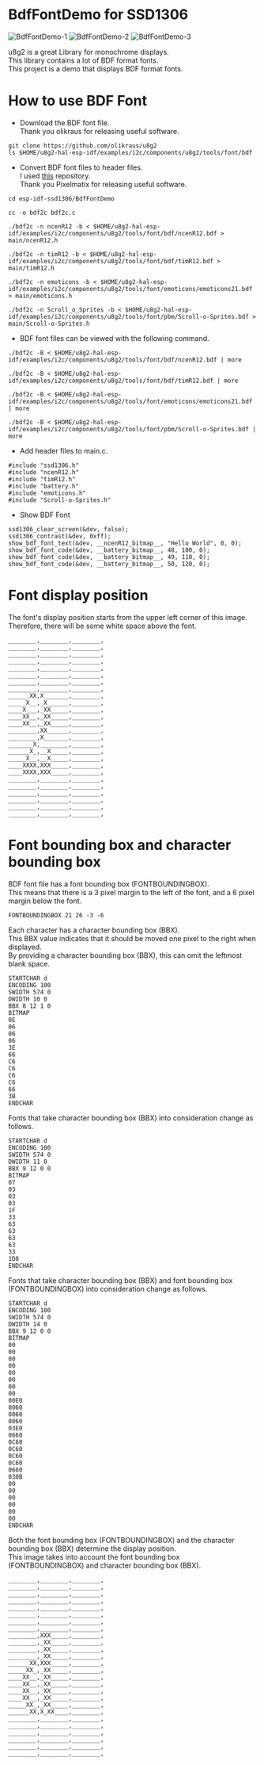 # BdfFontDemo for SSD1306

![BdfFontDemo-1](https://github.com/user-attachments/assets/6e4fb518-c835-44ff-b457-ae6c53158f27)
![BdfFontDemo-2](https://github.com/user-attachments/assets/224d12c4-8ecf-4116-868a-8f11ca480122)
![BdfFontDemo-3](https://github.com/user-attachments/assets/4dbb6f39-ae0f-4ca2-9e55-ba32476b018e)

u8g2 is a great Library for monochrome displays.   
This library contains a lot of BDF format fonts.   
This project is a demo that displays BDF format fonts.   

# How to use BDF Font
- Download the BDF font file.   
 Thank you olikraus for releasing useful software.   

 ```
 git clone https://github.com/olikraus/u8g2
 ls $HOME/u8g2-hal-esp-idf/examples/i2c/components/u8g2/tools/font/bdf
 ```

- Convert BDF font files to header files.   
 I used [this](https://github.com/pixelmatix/bdf2c) repository.   
 Thank you Pixelmatix for releasing useful software.   
```
cd esp-idf-ssd1306/BdfFontDemo

cc -o bdf2c bdf2c.c

./bdf2c -n ncenR12 -b < $HOME/u8g2-hal-esp-idf/examples/i2c/components/u8g2/tools/font/bdf/ncenR12.bdf > main/ncenR12.h

./bdf2c -n timR12 -b < $HOME/u8g2-hal-esp-idf/examples/i2c/components/u8g2/tools/font/bdf/timR12.bdf > main/timR12.h

./bdf2c -n emoticons -b < $HOME/u8g2-hal-esp-idf/examples/i2c/components/u8g2/tools/font/emoticons/emoticons21.bdf > main/emoticons.h

./bdf2c -n Scroll_o_Sprites -b < $HOME/u8g2-hal-esp-idf/examples/i2c/components/u8g2/tools/font/pbm/Scroll-o-Sprites.bdf > main/Scroll-o-Sprites.h
```

- BDF font files can be viewed with the following command.
```
./bdf2c -B < $HOME/u8g2-hal-esp-idf/examples/i2c/components/u8g2/tools/font/bdf/ncenR12.bdf | more

./bdf2c -B < $HOME/u8g2-hal-esp-idf/examples/i2c/components/u8g2/tools/font/bdf/timR12.bdf | more

./bdf2c -B < $HOME/u8g2-hal-esp-idf/examples/i2c/components/u8g2/tools/font/emoticons/emoticons21.bdf | more

./bdf2c -B < $HOME/u8g2-hal-esp-idf/examples/i2c/components/u8g2/tools/font/pbm/Scroll-o-Sprites.bdf | more
```

- Add header files to main.c.
```
#include "ssd1306.h"
#include "ncenR12.h"
#include "timR12.h"
#include "battery.h"
#include "emoticons.h"
#include "Scroll-o-Sprites.h"
```


- Show BDF Font
```
ssd1306_clear_screen(&dev, false);
ssd1306_contrast(&dev, 0xff);
show_bdf_font_text(&dev, __ncenR12_bitmap__, "Hello World", 0, 0);
show_bdf_font_code(&dev, __battery_bitmap__, 48, 100, 0);
show_bdf_font_code(&dev, __battery_bitmap__, 49, 110, 0);
show_bdf_font_code(&dev, __battery_bitmap__, 50, 120, 0);
```


# Font display position
The font's display position starts from the upper left corner of this image.   
Therefore, there will be some white space above the font.   
```
________,________,________,
________,________,________,
________,________,________,
________,________,________,
________,________,________,
________,________,________,
________,________,________,
________,________,________,
______XX,X_______,________,
_____X__,_X______,________,
____X___,_XX_____,________,
____XX__,_XX_____,________,
____XX__,_XX_____,________,
________,XX______,________,
________,X_______,________,
_______X,________,________,
______X_,__X_____,________,
_____X__,__X_____,________,
____XXXX,XXX_____,________,
____XXXX,XXX_____,________,
________,________,________,
________,________,________,
________,________,________,
________,________,________,
________,________,________,
________,________,________,
```

# Font bounding box and character bounding box
BDF font file has a font bounding box (FONTBOUNDINGBOX).   
This means that there is a 3 pixel margin to the left of the font, and a 6 pixel margin below the font.   
```
FONTBOUNDINGBOX 21 26 -3 -6
```

Each character has a character bounding box (BBX).   
This BBX value indicates that it should be moved one pixel to the right when displayed.   
By providing a character bounding box (BBX), this can omit the leftmost blank space.   
```
STARTCHAR d
ENCODING 100
SWIDTH 574 0
DWIDTH 10 0
BBX 8 12 1 0
BITMAP
0E
06
06
06
3E
66
C6
C6
C6
C6
66
3B
ENDCHAR
```

Fonts that take character bounding box (BBX) into consideration change as follows.   
```
STARTCHAR d
ENCODING 100
SWIDTH 574 0
DWIDTH 11 0
BBX 9 12 0 0
BITMAP
07
03
03
03
1F
33
63
63
63
63
33
1D8
ENDCHAR
```

Fonts that take character bounding box (BBX) and font bounding box (FONTBOUNDINGBOX) into consideration change as follows.   
```
STARTCHAR d
ENCODING 100
SWIDTH 574 0
DWIDTH 14 0
BBX 9 12 0 0
BITMAP
00
00
00
00
00
00
00
00
00E0
0060
0060
0060
03E0
0660
0C60
0C60
0C60
0C60
0660
030B
00
00
00
00
00
00
ENDCHAR
```

Both the font bounding box (FONTBOUNDINGBOX) and the character bounding box (BBX) determine the display position.   
This image takes into account the font bounding box (FONTBOUNDINGBOX) and character bounding box (BBX).   
```
________,________,________,
________,________,________,
________,________,________,
________,________,________,
________,________,________,
________,________,________,
________,________,________,
________,________,________,
________,XXX_____,________,
________,_XX_____,________,
________,_XX_____,________,
________,_XX_____,________,
______XX,XXX_____,________,
_____XX_,_XX_____,________,
____XX__,_XX_____,________,
____XX__,_XX_____,________,
____XX__,_XX_____,________,
____XX__,_XX_____,________,
_____XX_,_XX_____,________,
______XX,X_XX____,________,
________,________,________,
________,________,________,
________,________,________,
________,________,________,
________,________,________,
________,________,________,
```

